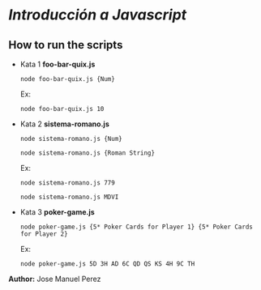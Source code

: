 # _Introducción a Javascript_

## How to run the scripts

 - Kata 1 **foo-bar-quix.js**

    `node foo-bar-quix.js {Num}`

    Ex:

    `node foo-bar-quix.js 10`

- Kata 2 **sistema-romano.js**

    `node sistema-romano.js {Num}`

    `node sistema-romano.js {Roman String}`

    Ex:

    `node sistema-romano.js 779`
 
    `node sistema-romano.js MDVI`

- Kata 3 **poker-game.js**

   `node poker-game.js {5* Poker Cards for Player 1} {5* Poker Cards for Player 2}`

   Ex:

   `node poker-game.js 5D 3H AD 6C QD QS KS 4H 9C TH`  

**Author:** Jose Manuel Perez
